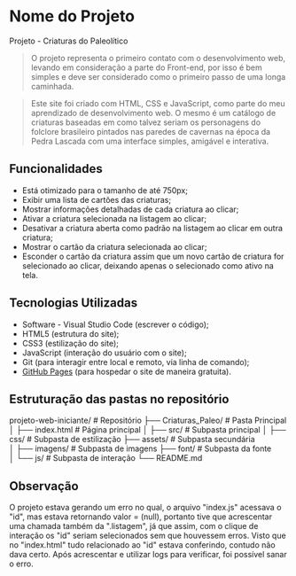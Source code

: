 # Nome do Projeto

Projeto - Criaturas do Paleolítico

> O projeto representa o primeiro contato com o desenvolvimento web, levando em consideração a parte do Front-end, por isso é bem simples
e deve ser considerado como o primeiro passo de uma longa caminhada.

> Este site foi criado com HTML, CSS e JavaScript, como parte do meu aprendizado de desenvolvimento web.
> O mesmo é um catálogo de criaturas baseadas em como talvez seriam os personagens do folclore brasileiro pintados nas paredes de cavernas na época da Pedra Lascada com uma interface simples, amigável e interativa.

## Funcionalidades

- Está otimizado para o tamanho de até 750px;
- Exibir uma lista de cartões das criaturas;
- Mostrar informações detalhadas de cada criatura ao clicar;
- Ativar a criatura selecionada na listagem ao clicar;
- Desativar a criatura aberta como padrão na listagem ao clicar em outra criatura;
- Mostrar o cartão da criatura selecionada ao clicar;
- Esconder o cartão da criatura assim que um novo cartão de criatura for selecionado ao clicar, deixando apenas o selecionado como ativo na tela.

## Tecnologias Utilizadas

- Software - Visual Studio Code (escrever o código);
- HTML5 (estrutura do site);
- CSS3 (estilização do site);
- JavaScript (interação do usuário com o site);
- Git (para interagir entre local e remoto, via linha de comando);
- [GitHub Pages](https://pages.github.com/) (para hospedar o site de maneira gratuita).

## Estruturação das pastas no repositório

projeto-web-iniciante/        # Repositório
├── Criaturas_Paleo/          # Pasta Principal
│   ├── index.html            # Página principal
│   ├── src/                  # Subpasta principal
│       ├── css/              # Subpasta de estilização
        ├── assets/           # Subpasta secundária           
│           ├── imagens/      # Subpasta de imagens
            ├── font/         # Subpasta da fonte         
│       └── js/               # Subpasta de interação
└── README.md

## Observação

O projeto estava gerando um erro no qual, o arquivo "index.js" acessava o "id", mas estava retornando valor = (null),
portanto tive que acrescentar uma chamada também da ".listagem", já que assim, com o clique de interação os "id" seriam selecionados sem
que houvessem erros. Visto que no "index.html" tudo relacionado ao "id" estava conferindo, contudo não dava certo.
Após acrescentar e utilizar logs para verificar, foi possível sanar o erro.
